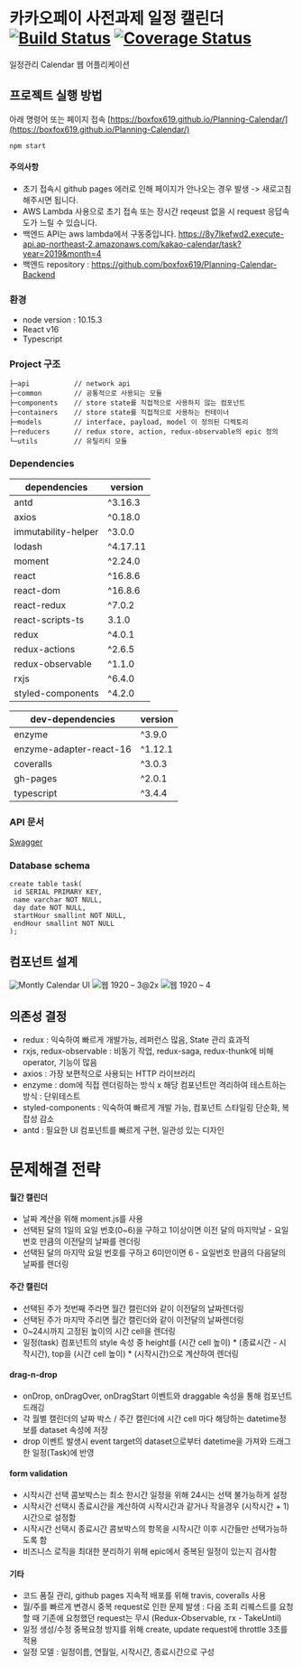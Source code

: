 # 카카오페이 사전과제 일정 캘린더 [![Build Status](https://travis-ci.com/boxfox619/Planning-Calendar.svg?branch=master)](https://travis-ci.com/boxfox619/Planning-Calendar) [![Coverage Status](https://coveralls.io/repos/github/boxfox619/Planning-Calendar/badge.svg?branch=master)](https://coveralls.io/github/boxfox619/Planning-Calendar?branch=master)
일정관리 Calendar 웹 어플리케이션

## 프로젝트 실행 방법
아래 명령어 또는 페이지 접속 [https://boxfox619.github.io/Planning-Calendar/](https://boxfox619.github.io/Planning-Calendar/)
```
npm start
```
#### 주의사항
- 초기 접속시 github pages 에러로 인해 페이지가 안나오는 경우 발생 -> 새로고침 해주시면 됩니다.
- AWS Lambda 사용으로 초기 접속 또는 장시간 reqeust 없을 시 request 응답속도가 느릴 수 있습니다.
- 백엔드 API는 aws lambda에서 구동중입니다. https://8y7lkefwd2.execute-api.ap-northeast-2.amazonaws.com/kakao-calendar/task?year=2019&month=4
- 백엔드 repository : https://github.com/boxfox619/Planning-Calendar-Backend

### 환경
- node version : 10.15.3
- React v16
- Typescript

### Project 구조
```
├─api           // network api
├─common        // 공통적으로 사용되는 모듈
├─components    // store state를 직접적으로 사용하지 않는 컴포넌트
├─containers    // store state를 직접적으로 사용하는 컨테이너
├─models        // interface, payload, model 이 정의된 디렉토리
├─reducers      // redux store, action, redux-observable의 epic 정의
└─utils         // 유틸리티 모듈
```
### Dependencies
| dependencies | version |
| ------ | ------ |
| antd | ^3.16.3 |
| axios | ^0.18.0 |
| immutability-helper | ^3.0.0 |
| lodash | ^4.17.11 |
| moment | ^2.24.0 |
| react | ^16.8.6 |
| react-dom | ^16.8.6 |
| react-redux | ^7.0.2 |
| react-scripts-ts | 3.1.0 |
| redux | ^4.0.1 |
| redux-actions | ^2.6.5 |
| redux-observable | ^1.1.0 |
| rxjs | ^6.4.0 |
| styled-components | ^4.2.0 |

| dev-dependencies | version |
| ------ | ------ |
| enzyme | ^3.9.0 |
| enzyme-adapter-react-16 | ^1.12.1 |
| coveralls | ^3.0.3 |
| gh-pages | ^2.0.1 |
| typescript | ^3.4.4 |

### API 문서
[Swagger](https://app.swaggerhub.com/apis-docs/boxfox619/Planning-Calendar/1.0.0)

### Database schema
```
create table task(
 id SERIAL PRIMARY KEY,
 name varchar NOT NULL,
 day date NOT NULL,
 startHour smallint NOT NULL,
 endHour smallint NOT NULL
);
```

## 컴포넌트 설계
![Montly Calendar UI](https://user-images.githubusercontent.com/14067209/56738166-01dd7200-67a7-11e9-86f2-6a6b24c7d0cd.png)
![웹 1920 – 3@2x](https://user-images.githubusercontent.com/14067209/56738134-f2f6bf80-67a6-11e9-885d-ac3b3a51efe2.png)
![웹 1920 – 4](https://user-images.githubusercontent.com/14067209/56738135-f38f5600-67a6-11e9-8431-1934ea772786.png)

## 의존성 결정 
- redux : 익숙하여 빠르게 개발가능, 레퍼런스 많음, State 관리 효과적
- rxjs, redux-observable : 비동기 작업, redux-saga, redux-thunk에 비해 operator, 기능이 많음
- axios : 가장 보편적으로 사용되는 HTTP 라이브러리
- enzyme : dom에 직접 렌더링하는 방식 x 해당 컴포넌트만 격리하여 테스트하는 방식 : 단위테스트
- styled-components : 익숙하여 빠르게 개발 가능, 컴포넌트 스타일링 단순화, 복잡성 감소
- antd : 필요한 UI 컴포넌트를 빠르게 구현, 일관성 있는 디자인

# 문제해결 전략
#### 월간 캘린더
- 날짜 계산을 위해 moment.js를 사용
- 선택된 달의 1일의 요일 번호(0~6)을 구하고 1이상이면 이전 달의 마지막날 - 요일 번호 만큼의 이전달의 날짜를 렌더링
- 선택된 달의 마지막 요일 번호를 구하고 6미만이면 6 - 요일번호 만큼의 다음달의 날짜를 렌더링
#### 주간 캘린더
- 선택된 주가 첫번째 주라면 월간 캘린더와 같이 이전달의 날짜렌더링
- 선택된 주가 마지막 주리면 월간 캘린더와 같이 이전달의 날짜렌더링
- 0~24시까지 고정된 높이의 시간 cell을 렌더링
- 일정(task) 컴포넌트의 style 속성 중 height를 (시간 cell 높이) * (종료시간 - 시작시간), top을 (시간 cell 높이) * (시작시간)으로 계산하여 렌더링
#### drag-n-drop
- onDrop, onDragOver, onDragStart 이벤트와 draggable 속성을 통해 컴포넌트 드래깅
- 각 월별 캘린더의 날짜 박스 / 주간 캘린더에 시간 cell 마다 해당하는 datetime정보를 dataset 속성에 저장
- drop 이벤트 발생시 event target의 dataset으로부터 datetime을 가져와 드래그한 일정(Task)에 반영
#### form validation
- 시작시간 선택 콤보박스는 최소 한시간 일정을 위해 24시는 선택 불가능하게 설정
- 시작시간 선택시 종료시간을 계산하여 시작시간과 같거나 작을경우 (시작시간 + 1) 시간으로 설정함
- 시작시간 선택시 종료시간 콤보박스의 항목을 시작시간 이후 시간들만 선택가능하도록 함
- 비즈니스 로직을 최대한 분리하기 위해 epic에서 중복된 일정이 있는지 검사함
#### 기타
- 코드 품질 관리, github pages 지속적 배포를 위해 travis, coveralls 사용
- 월/주를 빠르게 변경시 중복 request로 인한 문제 발생 : 다음 조회 리퀘스트를 요청할 때 기존에 요청했던 request는 무시 (Redux-Observable, rx - TakeUntil)
- 일정 생성/수정 중복요청 방지를 위해 create, update request에 throttle 3초를 적용
- 일정 모델 : 일정이름, 연월일, 시작시간, 종료시간으로 구성

